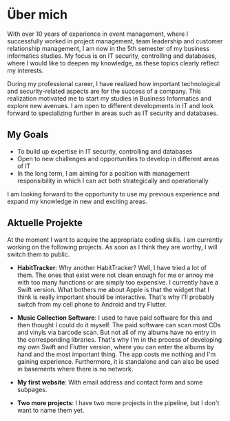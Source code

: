 # Über mich

With over 10 years of experience in event management, where I successfully worked in project management, team leadership and customer relationship management, I am now in the 5th semester of my business informatics studies. My focus is on IT security, controlling and databases, where I would like to deepen my knowledge, as these topics clearly reflect my interests.

During my professional career, I have realized how important technological and security-related aspects are for the success of a company. This realization motivated me to start my studies in Business Informatics and explore new avenues. I am open to different developments in IT and look forward to specializing further in areas such as IT security and databases.

## My Goals
- To build up expertise in IT security, controlling and databases
- Open to new challenges and opportunities to develop in different areas of IT
- In the long term, I am aiming for a position with management responsibility in which I can act both strategically and operationally

I am looking forward to the opportunity to use my previous experience and expand my knowledge in new and exciting areas.

## Aktuelle Projekte

At the moment I want to acquire the appropriate coding skills. I am currently working on the following projects. As soon as I think they are worthy, I will switch them to public.

* **HabitTracker**: Why another HabitTracker? Well, I have tried a lot of them. The ones that exist were not clean enough for me or annoy me with too many functions or are simply too expensive. I currently have a Swift version. What bothers me about Apple is that the widget that I think is really important should be interactive. That's why I'll probably switch from my cell phone to Android and try Flutter.

* **Music Collection Software**: I used to have paid software for this and then thought I could do it myself. The paid software can scan most CDs and vinyls via barcode scan. But not all of my albums have no entry in the corresponding libraries. 
  That's why I'm in the process of developing my own Swift and Flutter version, where you can enter the albums by hand and the most important thing. The app costs me nothing and I'm gaining experience. Furthermore, it is standalone and can also be used in basements where there is no network. 

* **My first website**: With email address and contact form and some subpages.

* **Two more projects**: I have two more projects in the pipeline, but I don't want to name them yet.
